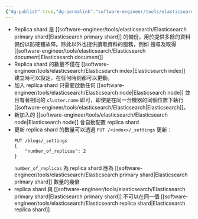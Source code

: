 ```yaml
---
{"dg-publish":true,"dg-permalink":"software-engineer/tools/elasticsearch/Elasticsearch replica shard","permalink":"/software-engineer/tools/elasticsearch/Elasticsearch replica shard/","title":"Elasticsearch replica shard"}
---
```


- Replica shard 是 [[software-engineer/tools/elasticsearch/Elasticsearch primary shard\|Elasticsearch primary shard]] 的備份，用於提供多餘的資料備份以防硬體故障。除此以外也提供讀取資料的服務，例如 搜尋及取得 [[software-engineer/tools/elasticsearch/Elasticsearch document\|Elasticsearch document]]
- Replica shard 的數量不僅在 [[software-engineer/tools/elasticsearch/Elasticsearch index\|Elasticsearch index]] 建立時可以設定，在任何時刻都可以更動。
- 加入 replica shard 只需要啟動任何 [[software-engineer/tools/elasticsearch/Elasticsearch node\|Elasticsearch node]] 並且有著相同的 `cluster.name` 即可，即使是在同一台機器的同個位置下執行 [[software-engineer/tools/elasticsearch/Elasticsearch\|Elasticsearch]]。
-  新加入的 [[software-engineer/tools/elasticsearch/Elasticsearch node\|Elasticsearch node]] 會自動配置 replica shard
-  更新 replica shard 的數量可以透過 `PUT /<index>/_settings` 更新：
	```
	PUT /blogs/_settings
	{
		"number_of_replicas": 2
	}
	```
	`number_of_replicas` 為 replica shard 應為 [[software-engineer/tools/elasticsearch/Elasticsearch primary shard\|Elasticsearch primary shard]] 數量的幾倍
- replica shard 與 [[software-engineer/tools/elasticsearch/Elasticsearch primary shard\|Elasticsearch primary shard]] 不可以在同一個 [[software-engineer/tools/elasticsearch/Elasticsearch replica shard\|Elasticsearch replica shard]]